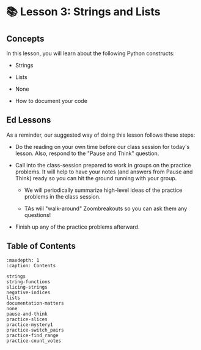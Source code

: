 # 📚 Lesson 3: Strings and Lists

##  Concepts  

In this lesson, you will learn about the following Python constructs:  

-  Strings  

-  Lists  

-  None  

-  How to document your code  


##  Ed Lessons  

As a reminder, our suggested way of doing this lesson follows these steps:  

-  Do the reading on your own time before our class session for today's lesson. Also, respond to the "Pause and Think" question.  

-  Call into the class-session prepared to work in groups on the practice problems. It will help to have your notes (and answers from Pause and Think) ready so you can hit the ground running with your group.  

    -  We will periodically summarize high-level ideas of the practice problems in the class session.  

    -  TAs will "walk-around" Zoombreakouts so you can ask them any questions!  


-  Finish up any of the practice problems afterward.  


 



## Table of Contents

```{toctree}
:maxdepth: 1
:caption: Contents

strings
string-functions
slicing-strings
negative-indices
lists
documentation-matters
none
pause-and-think
practice-slices
practice-mystery1
practice-switch_pairs
practice-find_range
practice-count_votes
```